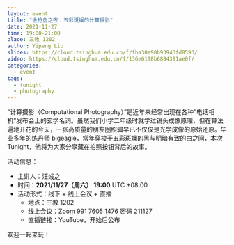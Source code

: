 ```yaml
---
layout: event
title: "金枪鱼之夜：五彩斑斓的计算摄影"
date: 2021-11-27
time: 19:00-21:00
place: 三教 1202
author: Yipeng Liu
slides: https://cloud.tsinghua.edu.cn/f/fba30a90b93943fd8593/
video: https://cloud.tsinghua.edu.cn/f/136e6198b6884391ae0f/
categories:
  - event
tags:
  - tunight
  - photography
---
```


“计算摄影（Computational Photography）”是近年来经常出现在各种“电话相机”发布会上的玄学名词。虽然我们小学二年级时就学过镜头成像原理，但在算法遍地开花的今天，一张高质量的朋友圈照骗早已不仅仅是光学成像的原始还原。毕业多年的炼丹师 bigeagle，常年穿梭于五彩斑斓的黑与明暗有致的白之间，本次 Tunight，他将为大家分享藏在拍照按钮背后的故事。

活动信息：

* 主讲人：汪彧之
* 时间：**2021/11/27（周六） 19:00** UTC +08:00
* 活动形式：线下 + 线上会议 + 直播
  * 地点：三教 1202
  * 线上会议：Zoom 991 7605 1476 密码 211127
  * 直播链接：YouTube，开始后公布

欢迎一起来玩！
